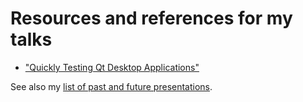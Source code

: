 <a id="top"></a>

# Resources and references for my talks

* ["Quickly Testing Qt Desktop Applications"](Quickly_Testing_Qt_Desktop_Applications.md#top)

See also my [list of past and future presentations](https://claremacrae.co.uk/conferences/presentations.html).

